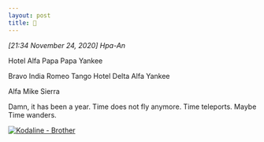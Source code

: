 ```yaml
---
layout: post
title: 🎂
---
```


*[21:34 November 24, 2020] Hpa-An* 

Hotel Alfa Papa Papa Yankee 

Bravo India Romeo Tango Hotel Delta Alfa Yankee 

Alfa Mike Sierra 

Damn, it has been a year. Time does not fly anymore. Time teleports. Maybe Time wanders. 

[![Kodaline - Brother](https://img.youtube.com/vi/m6TXPNybrmk/0.jpg)](https://www.youtube.com/watch?v=m6TXPNybrmk)
